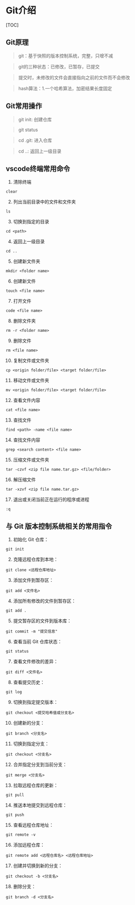 # Git介绍

[TOC]

## Git原理
> git：基于快照的版本控制系统，完整，只增不减

> git的三种状态：已修改，已暂存，已提交

> 提交时，未修改的文件会直接指向之前的文件而不会修改

> hash算法：1.一个哈希算法，加密结果长度固定
## Git常用操作
> git init: 创建仓库 

> git status

> cd .git: 进入仓库

> cd ..: 返回上一级目录

## vscode终端常用命令
1. 清除终端
```
clear
```

2. 列出当前目录中的文件和文件夹
```
ls
```

3. 切换到指定的目录
```
cd <path>
```

4. 返回上一级目录
```
cd ..
```

5. 创建新文件夹
```
mkdir <folder name>
```

6. 创建新文件
```
touch <file name>
```

7. 打开文件
```
code <file name>
```

8. 删除文件夹
```
rm -r <folder name>
```

9.  删除文件
```
rm <file name>
```

10. 复制文件或文件夹
```
cp <origin folder/file> <target folder/file>
```

11. 移动文件或文件夹
```
mv <origin folder/file> <target folder/file>
```

12. 查看文件内容
```
cat <file name>
```

13. 查找文件
```
find <path> -name <file name>
```

14. 查找文件内容
```
grep <search content> <file name>
```

15. 压缩文件或文件夹
```
tar -czvf <zip file name.tar.gz> <file/folder>
```

16. 解压缩文件
```
tar -xzvf <zip file name.tar.gz>
```

17. 退出或关闭当前正在运行的程序或进程
```
:q
```

## 与 Git 版本控制系统相关的常用指令
1. 初始化 Git 仓库：
```
git init
```
2. 克隆远程仓库到本地：
```
git clone <远程仓库地址>
```
3. 添加文件到暂存区：
```
git add <文件名>
```
4. 添加所有修改的文件到暂存区：
```
git add .
```
5. 提交暂存区的文件到版本库：
```
git commit -m "提交信息"
```
6. 查看当前 Git 仓库状态：
```
git status
```
7. 查看文件修改的差异：
```
git diff <文件名>
```
8. 查看提交历史：
```
git log
```
9. 切换到指定提交版本：
```
git checkout <提交哈希值或分支名>
```
10. 创建新的分支：
```
git branch <分支名>
```
11. 切换到指定分支：
```
git checkout <分支名>
```
12. 合并指定分支到当前分支：
```
git merge <分支名>
```
13. 拉取远程仓库的更新：
```
git pull
```
14. 推送本地提交到远程仓库：
```
git push
```
15. 查看远程仓库地址：
```
git remote -v
```
16. 添加远程仓库：
```
git remote add <远程仓库名> <远程仓库地址>
```
17. 创建并切换到新的分支：
```
git checkout -b <分支名>
```
18. 删除分支：
```
git branch -d <分支名>
```